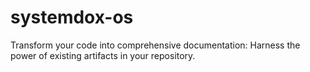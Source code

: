 # systemdox-os
Transform your code into comprehensive documentation: Harness the power of existing artifacts in your repository.
